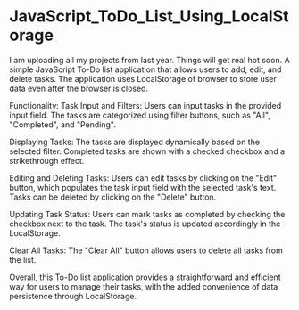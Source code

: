# JavaScript_ToDo_List_Using_LocalStorage

I am uploading all my projects from last year. Things will get real hot soon.
A simple JavaScript To-Do list application that allows users to add, edit, and delete tasks. The application uses LocalStorage of browser to store user data even after the browser is closed. 

Functionality: 
Task Input and Filters: Users can input tasks in the provided input field. The tasks are categorized using filter buttons, such as "All", "Completed", and "Pending".

Displaying Tasks: The tasks are displayed dynamically based on the selected filter. Completed tasks are shown with a checked checkbox and a strikethrough effect.

Editing and Deleting Tasks: Users can edit tasks by clicking on the "Edit" button, which populates the task input field with the selected task's text. Tasks can be deleted by clicking on the "Delete" button.

Updating Task Status: Users can mark tasks as completed by checking the checkbox next to the task. The task's status is updated accordingly in the LocalStorage.

Clear All Tasks: The "Clear All" button allows users to delete all tasks from the list.

Overall, this To-Do list application provides a straightforward and efficient way for users to manage their tasks, with the added convenience of data persistence through LocalStorage.
